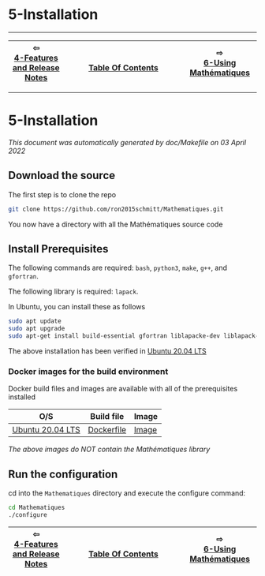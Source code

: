 
# 5-Installation

-------------------------


| ⇦ <br />[4-Features and Release Notes](release-notes.md)  | <br />[Table Of Contents](toc.md)<br /> <img width=1000/> | ⇨ <br />[6-Using Mathématiques](using-mathematiques.md)   |
| ----------- | ----------- | ----------- |


-------------------------

# 5-Installation

_This document was automatically generated by doc/Makefile on 03 April 2022_



## Download the source

The first step is to clone the repo

```bash
git clone https://github.com/ron2015schmitt/Mathematiques.git
```

You now have a directory with all the Mathématiques source code

## Install Prerequisites

The following commands are required: `bash`, `python3`, `make`, `g++`, and `gfortran`.

The following library is required: `lapack`.

In Ubuntu, you can install these as follows
```bash
sudo apt update
sudo apt upgrade
sudo apt-get install build-essential gfortran liblapacke-dev liblapack-doc
```
The above installation has been verified in [Ubuntu 20.04 LTS](https://releases.ubuntu.com/20.04/)

<a name="docker-images"></a>
### Docker images for the build environment

Docker build files and images are available with all of the prerequisites installed

| O/S  | Build file | Image |
| ----------- | ----------- | ----------- |
| [Ubuntu 20.04 LTS](https://releases.ubuntu.com/20.04/) | [Dockerfile](https://github.com/ron2015schmitt/Mathematiques/tree/master/docker/ubuntu-20.04) | [Image](https://hub.docker.com/repository/docker/electron2015/ubuntu-20.04-mathq-env) |

*The above images do NOT contain the Mathématiques library*

## Run the configuration

cd into the ```Mathematiques``` directory and execute the configure command:

```bash
cd Mathematiques
./configure
```

| ⇦ <br />[4-Features and Release Notes](release-notes.md)  | <br />[Table Of Contents](toc.md)<br /> <img width=1000/> | ⇨ <br />[6-Using Mathématiques](using-mathematiques.md)   |
| ----------- | ----------- | ----------- |

